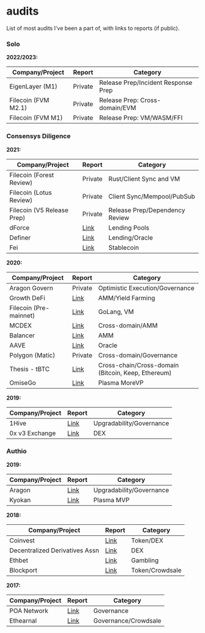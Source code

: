 # audits

List of most audits I've been a part of, with links to reports (if public).

### Solo

**2022/2023:**

| Company/Project | Report | Category |
| -------- | -------- | -------- |
| EigenLayer (M1) | Private     | Release Prep/Incident Response Prep |
| Filecoin (FVM M2.1) | Private     | Release Prep: Cross-domain/EVM |
| Filecoin (FVM M1) | Private     | Release Prep: VM/WASM/FFI |

### Consensys Diligence

**2021:**

| Company/Project | Report | Category |
| -------- | -------- | -------- |
| Filecoin (Forest Review) | Private     | Rust/Client Sync and VM |
| Filecoin (Lotus Review) | Private     | Client Sync/Mempool/PubSub |
| Filecoin (V5 Release Prep) | Private     | Release Prep/Dependency Review |
| dForce | [Link](https://consensys.net/diligence/audits/2021/03/dforce-lending-protocol-review/)     | Lending Pools |
| Definer | [Link](https://consensys.net/diligence/audits/2021/02/definer/)     | Lending/Oracle |
| Fei | [Link](https://consensys.net/diligence/audits/2021/01/fei-protocol/)     | Stablecoin |

**2020:**

| Company/Project | Report | Category |
| -------- | -------- | -------- |
| Aragon Govern | Private     | Optimistic Execution/Governance |
| Growth DeFi | [Link](https://consensys.net/diligence/audits/2020/12/growth-defi-v1/)     | AMM/Yield Farming |
| Filecoin (Pre-mainnet) | [Link](https://consensys.net/diligence/audits/2020/09/filecoin-actors/)     | GoLang, VM |
| MCDEX | [Link](https://consensys.net/diligence/audits/2020/05/mcdex-mai-protocol-v2/)     | Cross-domain/AMM |
| Balancer | [Link](https://consensys.net/diligence/audits/2020/05/balancer-finance/)     | AMM |
| AAVE | [Link](https://consensys.net/diligence/audits/2020/05/aave-cpm-price-provider/)     | Oracle |
| Polygon (Matic) | Private     | Cross-domain/Governance |
| Thesis - tBTC | [Link](https://consensys.net/diligence/audits/2020/02/thesis-tbtc-and-keep/)     | Cross-chain/Cross-domain (Bitcoin, Keep, Ethereum) |
| OmiseGo | [Link](https://consensys.net/diligence/audits/2020/01/omisego-morevp/)     | Plasma MoreVP |

**2019:**

| Company/Project | Report | Category |
| -------- | -------- | -------- |
| 1Hive | [Link](https://consensys.net/diligence/audits/2019/12/dandelion-organizations/)     | Upgradability/Governance |
| 0x v3 Exchange | [Link](https://consensys.net/diligence/audits/2019/09/0x-v3-exchange/)     | DEX |

### Authio

**2019:**

| Company/Project | Report | Category |
| -------- | -------- | -------- |
| Aragon | [Link](https://hackmd.io/omI68NgrQ_CSTSfCWk6wpQ)     | Upgradability/Governance |
| Kyokan | [Link](https://github.com/authio-ethereum/Audits/blob/master/Kyokan/Kyokan%20Minimal%20Viable%20Plasma%20-%20Rootchain%20Audit.pdf)     | Plasma MVP |

**2018:**

| Company/Project | Report | Category |
| -------- | -------- | -------- |
| Coinvest | [Link](https://github.com/authio-ethereum/Audits/blob/master/CoinvestTokenV2/Coinvest%20Token%20V2%20Audit%20by%20Authio%20Updated%20Styling.pdf)     | Token/DEX |
| Decentralized Derivatives Assn | [Link](https://github.com/authio-ethereum/Audits/blob/master/DDA/DDA_DRCT_Standard_Audit_Updated%20Styling.pdf)     | DEX |
| Ethbet | [Link](https://github.com/authio-ethereum/Audits/blob/master/Ethbet/Ethbet%20Contract%20Audit%20Report%20Updated%20Styling.pdf)     | Gambling |
| Blockport | [Link](https://github.com/authio-ethereum/Audits/blob/master/BlockportCrowdsale/Blockport%20Crowdsale%20Audit%20Report%20Updated%20Styling.pdf)     | Token/Crowdsale |

**2017:**

| Company/Project | Report | Category |
| -------- | -------- | -------- |
| POA Network | [Link](https://github.com/authio-ethereum/Audits/blob/master/POANetwork/PoA%20Network%20Contract%20Audit%20Updated%20Styling.pdf)     | Governance |
| Ethearnal | [Link](https://github.com/authio-ethereum/Audits/blob/master/EthearnalCrowdsale/Ethearnal%20Crowdsale%20Audit%20Report%20Updated%20Styling.pdf)     | Governance/Crowdsale |

